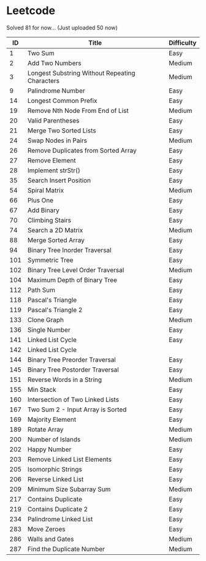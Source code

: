 # Leetcode
Solved 81 for now...
(Just uploaded 50 now)

| ID   | Title                                           | Difficulty |
| ---- | ----------------------------------------------- | ---------- |
| 1 |  Two Sum|  Easy|
| 2 |  Add Two Numbers|  Medium|
| 3 |  Longest Substring Without Repeating    Characters|  Medium|
| 9 |  Palindrome Number|  Easy|
| 14 |  Longest Common Prefix|  Easy|
| 19 |  Remove Nth Node From End of List|  Medium|
| 20 |  Valid Parentheses|  Easy|
| 21 |  Merge Two Sorted Lists|  Easy|
| 24 |  Swap Nodes in Pairs|  Medium|
| 26 |  Remove Duplicates from Sorted Array|  Easy|
| 27 |  Remove Element|  Easy|
| 28 |  Implement strStr()|  Easy|
| 35 |  Search Insert Position|  Easy|
| 54 |  Spiral Matrix|  Medium|
| 66 |  Plus One|  Easy|
| 67 |  Add Binary|  Easy|
| 70 |  Climbing Stairs|  Easy|
| 74 |  Search a 2D Matrix|  Medium|
| 88 |  Merge Sorted Array|  Easy|
| 94 |  Binary Tree Inorder Traversal|  Easy|
| 101 | Symmetric Tree|  Easy|
| 102 |  Binary Tree Level Order Traversal|  Medium|
| 104 |  Maximum Depth of Binary Tree|  Easy|
| 112 |  Path Sum|  Easy|
| 118 | Pascal's Triangle |  Easy|
| 119 | Pascal's Triangle 2 |  Easy|
| 133 |  Clone Graph|  Medium|
| 136 |  Single Number|  Easy|
| 141 |  Linked List Cycle|  Easy|
| 142 | Linked List Cycle || |  Medium|
| 144 |  Binary Tree Preorder Traversal|  Easy|
| 145 |  Binary Tree Postorder Traversal|  Easy|
| 151 |  Reverse Words in a String|  Medium|
| 155 |  Min Stack|  Easy|
| 160 |  Intersection of Two Linked Lists|  Easy|  
| 167 |  Two Sum 2 - Input Array is Sorted|  Easy|
| 169 |  Majority Element|  Easy|
| 189 |  Rotate Array|  Medium|
| 200 |  Number of Islands|  Medium|
| 202 |  Happy Number|  Easy|
| 203 |  Remove Linked List Elements|  Easy|
| 205 |  Isomorphic Strings|  Easy|
| 206 |  Reverse Linked List|  Easy|
| 209 |  Minimum Size Subarray Sum|  Medium|
| 217 |  Contains Duplicate|  Easy|
| 219 |  Contains Duplicate 2 |  Easy|
| 234 |  Palindrome Linked List|  Easy|
| 283 |  Move Zeroes|  Easy|
| 286 |  Walls and Gates|  Medium|
| 287 |  Find the Duplicate Number|  Medium|